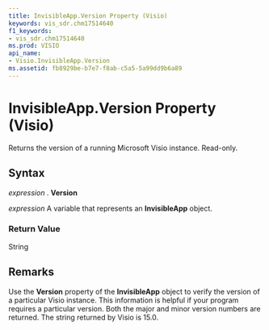 ```yaml
---
title: InvisibleApp.Version Property (Visio)
keywords: vis_sdr.chm17514640
f1_keywords:
- vis_sdr.chm17514640
ms.prod: VISIO
api_name:
- Visio.InvisibleApp.Version
ms.assetid: fb8929be-b7e7-f8ab-c5a5-5a99dd9b6a89
---
```



# InvisibleApp.Version Property (Visio)

Returns the version of a running Microsoft Visio instance. Read-only.


## Syntax

 _expression_ . **Version**

 _expression_ A variable that represents an **InvisibleApp** object.


### Return Value

String


## Remarks

Use the  **Version** property of the **InvisibleApp** object to verify the version of a particular Visio instance. This information is helpful if your program requires a particular version. Both the major and minor version numbers are returned. The string returned by Visio is 15.0.


